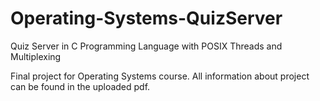 # Operating-Systems-QuizServer
Quiz Server in C Programming Language with POSIX Threads and Multiplexing

Final project for Operating Systems course. All information about project can be found in the uploaded pdf. 

